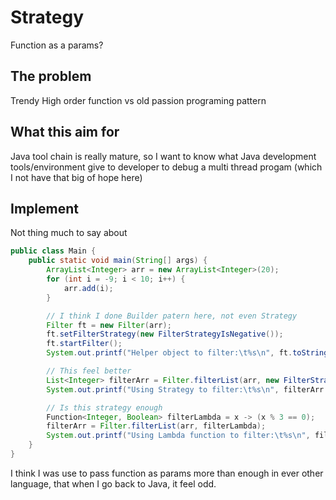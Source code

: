 # Strategy

Function as a params?

## The problem

Trendy High order function vs old passion programing pattern

## What this aim for

Java tool chain is really mature, so I want to know what Java development tools/environment give to developer to debug a multi thread progam (which I not have that big of hope here)

## Implement

Not thing much to say about

```java
public class Main {
    public static void main(String[] args) {
        ArrayList<Integer> arr = new ArrayList<Integer>(20);
        for (int i = -9; i < 10; i++) {
            arr.add(i);
        }

        // I think I done Builder patern here, not even Strategy
        Filter ft = new Filter(arr);
        ft.setFilterStrategy(new FilterStrategyIsNegative());
        ft.startFilter();
        System.out.printf("Helper object to filter:\t%s\n", ft.toString());

        // This feel better
        List<Integer> filterArr = Filter.filterList(arr, new FilterStrategyIsEven());
        System.out.printf("Using Strategy to filter:\t%s\n", filterArr.toString());

        // Is this strategy enough
        Function<Integer, Boolean> filterLambda = x -> (x % 3 == 0);
        filterArr = Filter.filterList(arr, filterLambda);
        System.out.printf("Using Lambda function to filter:\t%s\n", filterArr.toString());
    }
}
```

I think I was use to pass function as params more than enough in ever other language, that when I go back to Java, it feel odd.

